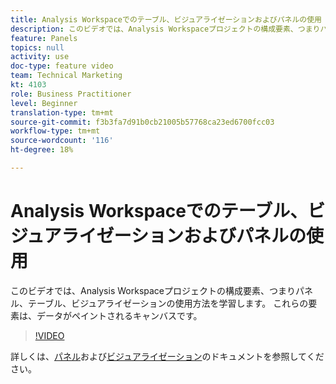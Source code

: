```yaml
---
title: Analysis Workspaceでのテーブル、ビジュアライゼーションおよびパネルの使用
description: このビデオでは、Analysis Workspaceプロジェクトの構成要素、つまりパネル、テーブル、ビジュアライゼーションの使用方法を学習します。 これらの要素は、データがペイントされるキャンバスです。
feature: Panels
topics: null
activity: use
doc-type: feature video
team: Technical Marketing
kt: 4103
role: Business Practitioner
level: Beginner
translation-type: tm+mt
source-git-commit: f3b3fa7d91b0cb21005b57768ca23ed6700fcc03
workflow-type: tm+mt
source-wordcount: '116'
ht-degree: 18%

---
```



# Analysis Workspaceでのテーブル、ビジュアライゼーションおよびパネルの使用

このビデオでは、Analysis Workspaceプロジェクトの構成要素、つまりパネル、テーブル、ビジュアライゼーションの使用方法を学習します。 これらの要素は、データがペイントされるキャンバスです。

>[!VIDEO](https://video.tv.adobe.com/v/30369/?quality=12)

詳しくは、[パネル](https://experienceleague.adobe.com/docs/analytics/analyze/analysis-workspace/panels/panels.html?lang=ja-JP)および[ビジュアライゼーション](https://docs.adobe.com/content/help/ja-JP/analytics/analyze/analysis-workspace/visualizations/freeform-analysis-visualizations.html)のドキュメントを参照してください。
